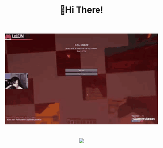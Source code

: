 <h1 align=center
  
👋Hi There!
<br>

<br>
  <img src="nope-computer-crash.gif" height="300" width="1750" > </div> 

[![](https://visitcount.itsvg.in/api?id=Emonilo&icon=0&color=0)](https://visitcount.itsvg.in)

